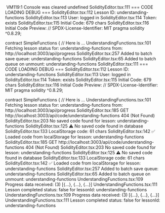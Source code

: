 
﻿
VM119:1 Console was cleared
undefined
SolidityEditor.tsx:111 === CODE LOADING DEBUG ===
SolidityEditor.tsx:112 Lesson ID: understanding-functions
SolidityEditor.tsx:113 User: logged in
SolidityEditor.tsx:114 Token: exists
SolidityEditor.tsx:115 Initial Code: 679 chars
SolidityEditor.tsx:116 Initial Code Preview: // SPDX-License-Identifier: MIT
pragma solidity ^0.8.29;

contract SimpleFunctions {
    // Here is ...
UnderstandingFunctions.tsx:101 Fetching lesson status for: understanding-functions from: http://localhost:3003/api/progress
SolidityEditor.tsx:257 Added to batch save queue: understanding-functions
SolidityEditor.tsx:65 Added to batch queue on unmount: understanding-functions
SolidityEditor.tsx:111 === CODE LOADING DEBUG ===
SolidityEditor.tsx:112 Lesson ID: understanding-functions
SolidityEditor.tsx:113 User: logged in
SolidityEditor.tsx:114 Token: exists
SolidityEditor.tsx:115 Initial Code: 679 chars
SolidityEditor.tsx:116 Initial Code Preview: // SPDX-License-Identifier: MIT
pragma solidity ^0.8.29;

contract SimpleFunctions {
    // Here is ...
UnderstandingFunctions.tsx:101 Fetching lesson status for: understanding-functions from: http://localhost:3003/api/progress
SolidityEditor.tsx:185 
 GET http://localhost:3003/api/code/understanding-functions 404 (Not Found)
SolidityEditor.tsx:203 No saved code found for lesson: understanding-functions
SolidityEditor.tsx:125 ⚠️ No saved code found in database
SolidityEditor.tsx:133 LocalStorage code: 61 chars
SolidityEditor.tsx:142 ✅ Loaded code from localStorage for lesson: understanding-functions
SolidityEditor.tsx:185 
 GET http://localhost:3003/api/code/understanding-functions 404 (Not Found)
SolidityEditor.tsx:203 No saved code found for lesson: understanding-functions
SolidityEditor.tsx:125 ⚠️ No saved code found in database
SolidityEditor.tsx:133 LocalStorage code: 61 chars
SolidityEditor.tsx:142 ✅ Loaded code from localStorage for lesson: understanding-functions
SolidityEditor.tsx:257 Added to batch save queue: understanding-functions
SolidityEditor.tsx:65 Added to batch queue on unmount: understanding-functions
UnderstandingFunctions.tsx:109 Progress data received: 
(3) [{…}, {…}, {…}]
UnderstandingFunctions.tsx:111 Lesson completed status: false for lessonId: understanding-functions
UnderstandingFunctions.tsx:109 Progress data received: 
(3) [{…}, {…}, {…}]
UnderstandingFunctions.tsx:111 Lesson completed status: false for lessonId: understanding-functions
